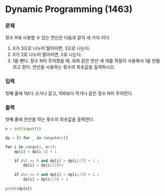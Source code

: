 # Dynamic Programming (1463)

### 문제

정수 X에 사용할 수 있는 연산은 다음과 같이 세 가지 이다.
1. X가 3으로 나누어 떨어지면, 3으로 나눈다.
2. X가 2로 나누어 떨어지면, 2로 나눈다.
3. 1을 뺀다.
정수 N이 주어졌을 때, 위와 같은 연산 세 개를 적절히 사용해서 1을 만들려고 한다. 연산을 사용하는 횟수의 최솟값을 출력하시오.



### 입력

첫째 줄에 1보다 크거나 같고, 106보다 작거나 같은 정수 N이 주어진다.


### 출력

첫째 줄에 연산을 하는 횟수의 최솟값을 출력한다.

```python
n = int(input())

dp = [0 for _ in range(n+1)]

for i in range(2, n+1):
    dp[i] = dp[i-1] + 1  

    if i%2 == 0 and dp[i] > dp[i//2] + 1 :
        dp[i] = dp[i//2]+1
        
    if i%3 == 0 and dp[i] > dp[i//3] + 1 :
        dp[i] = dp[i//3] + 1
        
print(dp[n])
```
